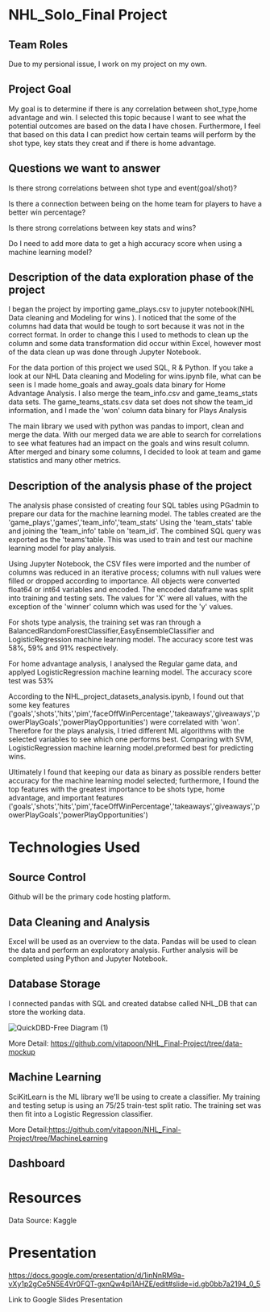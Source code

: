 # NHL_Solo_Final Project

## Team Roles
Due to my persional issue, I work on my project on my own.

## Project Goal

My goal is to determine if there is any correlation between shot_type,home advantage and win.  I selected this topic because I want to see what the potential outcomes are based on the data I have chosen. Furthermore, I feel that based on this data I can predict how certain teams will perform by the shot type, key stats they creat and if there is home advantage.

## Questions we want to answer

Is there strong correlations between shot type and event(goal/shot)?

Is there a connection between being on the home team for  players to have a better win percentage?

Is there strong correlations between key stats and wins?

Do I need to add more data to get a high accuracy score when using a machine learning model?


## Description of the data exploration phase of the project

I began the project by importing game_plays.csv to jupyter notebook(NHL Data cleaning and Modeling for wins
). I noticed that the some of the  columns had data that would be tough to sort because it was not in the correct format. In order to change this I used to methods to clean up the column and some data transformation did occur within Excel, however most of the data clean up was done through Jupyter Notebook. 

For the data portion of this project we used SQL, R & Python. If you take a look at our NHL Data cleaning and Modeling for wins.ipynb file, what can be seen is I made home_goals and away_goals data binary for Home Advantage Analysis. I also merge the team_info.csv and game_teams_stats data sets.  The game_teams_stats.csv data set does not  show the team_id information, and I made the 'won' column data binary for Plays Analysis

The main library we used with python was pandas to import, clean and merge the data. With our merged data we are able to search for correlations to see what features had an impact on the goals and wins result column. After merged and  binary some columns, I decided to look at team and game statistics and many other metrics.


## Description of the analysis phase of the project

The analysis phase consisted of creating four SQL tables using PGadmin to prepare our data for the machine learning model. The tables created are the 'game_plays','games','team_info','team_stats' Using the 'team_stats' table and joining the 'team_info' table on 'team_id'. The combined SQL query was exported as the 'teams'table. This was used to train and test our machine learning model for play analysis.

Using Jupyter Notebook, the CSV files were imported and the number of columns was reduced in an iterative process; columns with null values were filled or dropped according to importance. All objects were converted float64 or int64 variables and encoded. The encoded dataframe was split into training and testing sets. The values for 'X' were all values, with the exception of the 'winner' column which was used for the 'y' values.

For shots type analysis, the training set was ran through a BalancedRandomForestClassifier,EasyEnsembleClassifier and LogisticRegression machine learning model. The accuracy score test was 58%, 59% and 91% respectively.

For home advantage analysis, I analysed the Regular game data, and applyed LogisticRegression machine learning model. The accuracy score test was 53%

According to the NHL_project_datasets_analysis.ipynb, I found out that some key features ('goals','shots','hits','pim','faceOffWinPercentage','takeaways','giveaways','powerPlayGoals','powerPlayOpportunities') were correlated with 'won'. Therefore for the plays analysis, I tried different ML algorithms with the selected variables to see which one performs best. Comparing with SVM, LogisticRegression machine learning model.preformed best for predicting wins.

Ultimately I found that keeping our data as binary as possible renders better accuracy for the machine learning model selected; furthermore, I found the top features with the greatest importance to be shots type, home advantage, and important features
('goals','shots','hits','pim','faceOffWinPercentage','takeaways','giveaways','powerPlayGoals','powerPlayOpportunities')


# Technologies Used

## Source Control
Github will be the primary code hosting platform.

## Data Cleaning and Analysis
Excel will be used as an overview to the data. Pandas will be used to clean the data and perform an exploratory analysis. Further analysis will be completed using Python and Jupyter Notebook.

## Database Storage
I connected pandas with SQL and created databse called NHL_DB that can store the working data.

![QuickDBD-Free Diagram (1)](https://user-images.githubusercontent.com/71739110/111904946-3d147880-8a84-11eb-915c-628f2291ffd5.png)

More Detail: https://github.com/vitapoon/NHL_Final-Project/tree/data-mockup

## Machine Learning
SciKitLearn is the ML library we'll be using to create a classifier. My training and testing setup is using an 75/25 train-test split ratio. The training set was then fit into a Logistic Regression classifier.

More Detail:https://github.com/vitapoon/NHL_Final-Project/tree/MachineLearning

## Dashboard


# Resources
Data Source: Kaggle

# Presentation

https://docs.google.com/presentation/d/1inNnRM9a-vXy1p2gCe5N5E4Vr0FQT-gxnQw4pi1AHZE/edit#slide=id.gb0bb7a2194_0_5

Link to Google Slides Presentation
